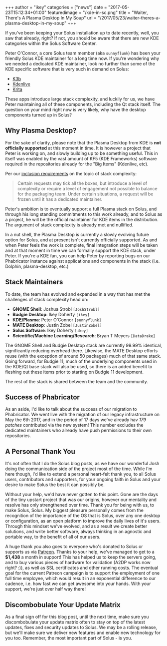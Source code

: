 +++
author = "ikey"
categories = ["news"]
date = "2017-05-23T15:12:34+01:00"
featuredimage = "/kde-in-sc.png"
title = "Waiter, There's A Plasma Desktop In My Soup"
url = "/2017/05/23/waiter-theres-a-plasma-desktop-in-my-soup"
+++

If you've been keeping your Solus installation up to date recently, well, you saw that already, right? If not, you should be aware that there are new KDE categories within the Solus Software Center.

Peter O'Connor, a core Solus team member (aka `sunnyflunk`) has been your friendly Solus KDE maintainer for a long time now. If you're wondering why we needed a dedicated KDE maintainer, look no further than some of the KDE specific software that is very such in demand on Solus:

  - [K3b](https://userbase.kde.org/K3b)
  - [Kdenlive](https://kdenlive.org/)
  - [Krita](https://krita.org/en/)

These apps introduce large stack complexity, and luckily for us, we have Peter maintaining all of these components, including the Qt stack itself. The question on your mind right now is very likely, why have the desktop components turned up in Solus?

## Why Plasma Desktop?

For the sake of clarity, please note that the Plasma Desktop from KDE is **not officially supported** at this moment in time. It is however a project that Peter is working on, and slowly building up to be something useful. This in itself was enabled by the vast amount of KF5 (KDE Frameworks) software required in the repositories already for the "Big Items" (Kdenlive, etc).

Per our [inclusion requirements](https://solus-project.com/articles/packaging/package-inclusion-policy/en/) on the topic of stack complexity:

> Certain requests may tick all the boxes, but introduce a level of complexity or require a level of engagement not possible to balance for the packaging team. Under certain situations, a request will be frozen until it has a dedicated maintainer.

Peter's ambition is to eventually support a full Plasma stack on Solus, and through his long standing commitments to this work already, and to Solus as a project, he will be the official maintainer for KDE items in the distribution. The argument of stack complexity is already met and nullified.

In a nut shell, the Plasma Desktop is currently a slowly evolving future option for Solus, and at present isn't currently officially supported. As and when Peter feels the work is complete, final integration steps will be taken and at that moment in time we can formally support the KDE stack, under Peter. If you're a KDE fan, you can help Peter by reporting bugs on our Phabricator instance against applications and components in the stack (i.e. Dolphin, plasma-desktop, etc.)

## Stack Maintainers

To date, the team has evolved and expanded in a way that has met the challenges of stack complexity head on:

  - **GNOME Shell**: Joshua Strobl `[JoshStrobl]`
  - **Budgie Desktop**: Ikey Doherty `[ikey]`
  - **KDE/Plasma**: Peter O'Connor `[sunnyflunk]`
  - **MATE Desktop**: Justin Zobel `[JustinZobel]`
  - **Solus Software**: Ikey Doherty `[ikey]`
  - **Scientific/Machine Learning/Research**: Bryan T Meyers `[DataDrake]`

The GNOME Shell and Budgie Desktop stack are currently 99.99% identical, significantly reducing overhead there. Likewise, the MATE Desktop efforts reuse (with the exception of around 50 packages) much of that same stack. Going forward, for Budgie 11, much of the underlying components used in the KDE/Qt base stack will also be used, so there is an added benefit to fleshing out these items prior to starting on Budgie 11 development. 

The rest of the stack is shared between the team and the community.

## Success of Phabricator

As an aside, I'd like to talk about the success of our migration to Phabricator. We went live with the migration of our legacy infrastructure on May the 6th 2017, and in the period of 17 days we've already hav *179 patches* contributed via the new system! This number excludes the dedicated maintainers who already have push permissions to their own repositories.

## A Personal Thank You

It's not often that I do the Solus blog posts, as we have our wonderful Josh doing the communication side of the project most of the time. While I'm here though, I'd like to extend a personal heart-felt thank you, to all Solus users, contributors and supporters, for your ongoing faith in Solus and your desire to make Solus the best it can possibly be.

Without your help, we'd have never gotten to this point. Gone are the days of the tiny upstart project that was our origins, however our mentality and resolve has only strengthened over time. Thank you for being with us, to make Solus, Solus. My biggest pleasure personally comes from the recognition of the importance of the OS that is Solus, over any one desktop or configuration, as an open platform to improve the daily lives of it's users. Through this mindset we've evolved, and as a result we create better solutions, and write better software, always thinking in an agnostic and portable way, to the benefit of all of our users.

A huge thank you also goes to everyone who's donated to Solus or supports us via [Patreon](https://www.patreon.com/solus). Thanks to your help, we've managed to get to a **$1,438** a month in support! This has helped us to keep the servers going, and to buy various pieces of hardware for validation (A2DP works now right? :)), as well as SSL certificates and other running costs.  The eventual goal for the current Patreon campaign is to support the employment of one full time employee, which would result in an
exponential difference to our cadence, i.e. how fast we can get awesome into your hands. With your support, we're just over half way there!

## Discombobulate Your Update Matrix

As a final sign off for this blog post, until the next time, make sure you discombobulate your update matrix often to stay on top of the latest updates, fixes and security updates to Solus. We may be a rolling release, but we'll make sure we deliver new features and enable new technology for you too. Remember, the most important part of Solus - is you.
